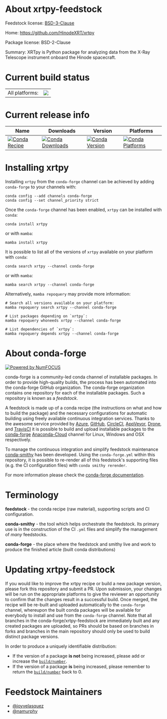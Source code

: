 About xrtpy-feedstock
=====================

Feedstock license: [BSD-3-Clause](https://github.com/conda-forge/xrtpy-feedstock/blob/main/LICENSE.txt)

Home: https://github.com/HinodeXRT/xrtpy

Package license: BSD-2-Clause

Summary: XRTpy is Python package for analyzing data from the X-Ray Telescope instrument onboard the Hinode spacecraft.

Current build status
====================


<table><tr><td>All platforms:</td>
    <td>
      <a href="https://dev.azure.com/conda-forge/feedstock-builds/_build/latest?definitionId=17927&branchName=main">
        <img src="https://dev.azure.com/conda-forge/feedstock-builds/_apis/build/status/xrtpy-feedstock?branchName=main">
      </a>
    </td>
  </tr>
</table>

Current release info
====================

| Name | Downloads | Version | Platforms |
| --- | --- | --- | --- |
| [![Conda Recipe](https://img.shields.io/badge/recipe-xrtpy-green.svg)](https://anaconda.org/conda-forge/xrtpy) | [![Conda Downloads](https://img.shields.io/conda/dn/conda-forge/xrtpy.svg)](https://anaconda.org/conda-forge/xrtpy) | [![Conda Version](https://img.shields.io/conda/vn/conda-forge/xrtpy.svg)](https://anaconda.org/conda-forge/xrtpy) | [![Conda Platforms](https://img.shields.io/conda/pn/conda-forge/xrtpy.svg)](https://anaconda.org/conda-forge/xrtpy) |

Installing xrtpy
================

Installing `xrtpy` from the `conda-forge` channel can be achieved by adding `conda-forge` to your channels with:

```
conda config --add channels conda-forge
conda config --set channel_priority strict
```

Once the `conda-forge` channel has been enabled, `xrtpy` can be installed with `conda`:

```
conda install xrtpy
```

or with `mamba`:

```
mamba install xrtpy
```

It is possible to list all of the versions of `xrtpy` available on your platform with `conda`:

```
conda search xrtpy --channel conda-forge
```

or with `mamba`:

```
mamba search xrtpy --channel conda-forge
```

Alternatively, `mamba repoquery` may provide more information:

```
# Search all versions available on your platform:
mamba repoquery search xrtpy --channel conda-forge

# List packages depending on `xrtpy`:
mamba repoquery whoneeds xrtpy --channel conda-forge

# List dependencies of `xrtpy`:
mamba repoquery depends xrtpy --channel conda-forge
```


About conda-forge
=================

[![Powered by
NumFOCUS](https://img.shields.io/badge/powered%20by-NumFOCUS-orange.svg?style=flat&colorA=E1523D&colorB=007D8A)](https://numfocus.org)

conda-forge is a community-led conda channel of installable packages.
In order to provide high-quality builds, the process has been automated into the
conda-forge GitHub organization. The conda-forge organization contains one repository
for each of the installable packages. Such a repository is known as a *feedstock*.

A feedstock is made up of a conda recipe (the instructions on what and how to build
the package) and the necessary configurations for automatic building using freely
available continuous integration services. Thanks to the awesome service provided by
[Azure](https://azure.microsoft.com/en-us/services/devops/), [GitHub](https://github.com/),
[CircleCI](https://circleci.com/), [AppVeyor](https://www.appveyor.com/),
[Drone](https://cloud.drone.io/welcome), and [TravisCI](https://travis-ci.com/)
it is possible to build and upload installable packages to the
[conda-forge](https://anaconda.org/conda-forge) [Anaconda-Cloud](https://anaconda.org/)
channel for Linux, Windows and OSX respectively.

To manage the continuous integration and simplify feedstock maintenance
[conda-smithy](https://github.com/conda-forge/conda-smithy) has been developed.
Using the ``conda-forge.yml`` within this repository, it is possible to re-render all of
this feedstock's supporting files (e.g. the CI configuration files) with ``conda smithy rerender``.

For more information please check the [conda-forge documentation](https://conda-forge.org/docs/).

Terminology
===========

**feedstock** - the conda recipe (raw material), supporting scripts and CI configuration.

**conda-smithy** - the tool which helps orchestrate the feedstock.
                   Its primary use is in the construction of the CI ``.yml`` files
                   and simplify the management of *many* feedstocks.

**conda-forge** - the place where the feedstock and smithy live and work to
                  produce the finished article (built conda distributions)


Updating xrtpy-feedstock
========================

If you would like to improve the xrtpy recipe or build a new
package version, please fork this repository and submit a PR. Upon submission,
your changes will be run on the appropriate platforms to give the reviewer an
opportunity to confirm that the changes result in a successful build. Once
merged, the recipe will be re-built and uploaded automatically to the
`conda-forge` channel, whereupon the built conda packages will be available for
everybody to install and use from the `conda-forge` channel.
Note that all branches in the conda-forge/xrtpy-feedstock are
immediately built and any created packages are uploaded, so PRs should be based
on branches in forks and branches in the main repository should only be used to
build distinct package versions.

In order to produce a uniquely identifiable distribution:
 * If the version of a package **is not** being increased, please add or increase
   the [``build/number``](https://docs.conda.io/projects/conda-build/en/latest/resources/define-metadata.html#build-number-and-string).
 * If the version of a package **is** being increased, please remember to return
   the [``build/number``](https://docs.conda.io/projects/conda-build/en/latest/resources/define-metadata.html#build-number-and-string)
   back to 0.

Feedstock Maintainers
=====================

* [@joyvelasquez](https://github.com/joyvelasquez/)
* [@namurphy](https://github.com/namurphy/)

